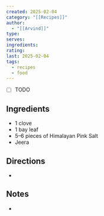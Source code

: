 ```yaml
---
created: 2025-02-04
category: "[[Recipes]]"
author:
  - "[[Arvind]]"
type: 
serves: 
ingredients: 
rating: 
last: 2025-02-04
tags:
  - recipes
  - food
---
```

- [ ] TODO
## Ingredients

- 1 clove
- 1 bay leaf
- 5–6 pieces of Himalayan Pink Salt
- Jeera

## Directions

- 

## Notes

- 